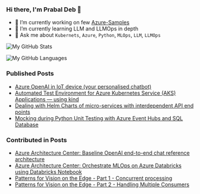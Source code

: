 <!--
**prabdeb/prabdeb** is a ✨ _special_ ✨ repository because its `README.md` (this file) appears on your GitHub profile.

Here are some ideas to get you started:

- 🔭 I’m currently working on ...
- 🌱 I’m currently learning ...
- 👯 I’m looking to collaborate on ...
- 🤔 I’m looking for help with ...
- 💬 Ask me about ...
- 📫 How to reach me: ...
- 😄 Pronouns: ...
- ⚡ Fun fact: ...
-->

### Hi there, I'm Prabal Deb 👋

- 🔭 I’m currently working on few [Azure-Samples](https://github.com/Azure-Samples)
- 🌱 I’m currently learning LLM and LLMOps in depth
- 💬 Ask me about `Kubernets`, `Azure`, `Python`, `MLOps`, `LLM`, `LLMOps`

![My GitHub Stats](https://github-readme-stats.vercel.app/api/?username=prabdeb&count_private=true&theme=solarized-light&showicons=true&show_icons=true&include_all_commits=true)

![My GitHub Languages](https://github-readme-stats.vercel.app/api/top-langs/?username=prabdeb&langs_count=5&theme=solarized-light&hide=Perl,CSS,HTML&layout=compact)

### Published Posts

- [Azure OpenAI in IoT device (your personalised chatbot)](https://medium.com/@prbldeb/azure-openai-in-iot-device-your-personalised-chatbot-b00ede7848)
- [Automated Test Environment for Azure Kubernetes Service (AKS) Applications — using kind](https://medium.com/microsoftazure/automated-test-environment-for-azure-kubernetes-service-aks-applications-using-kind-f9fdbd2e8894)
- [Dealing with Helm Charts of micro-services with interdependent API end points](https://medium.com/@prbldeb/dealing-with-helm-charts-of-micro-services-with-interdependent-api-end-points-2fe9b508e484)
- [Mocking during Python Unit Testing with Azure Event Hubs and SQL Database](https://medium.com/@prbldeb/mocking-during-python-unit-testing-with-azure-event-hubs-and-sql-database-d32ee6b9ebcc)

### Contributed in Posts

- [Azure Architecture Center: Baseline OpenAI end-to-end chat reference architecture](https://learn.microsoft.com/en-us/azure/architecture/ai-ml/architecture/baseline-openai-e2e-chat)
- [Azure Architecture Center: Orchestrate MLOps on Azure Databricks using Databricks Notebook](https://docs.microsoft.com/en-us/azure/architecture/reference-architectures/ai/orchestrate-mlops-azure-databricks)
- [Patterns for Vision on the Edge - Part 1 - Concurrent processing](https://ankitbko.github.io/blog/2022/06/vision-on-edge-part-1/)
- [Patterns for Vision on the Edge - Part 2 - Handling Multiple Consumers](https://ankitbko.github.io/blog/2022/06/vision-on-edge-part-2/)
